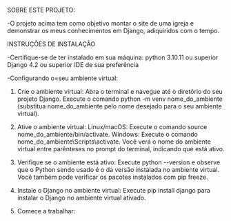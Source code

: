 SOBRE ESTE PROJETO:

-O projeto acima tem como objetivo montar o site de uma igreja e demonstrar os meus conhecimentos em Django, adiquiridos com o tempo.


INSTRUÇÕES DE INSTALAÇÃO

-Certifique-se de ter instalado em sua máquina:
    python 3.10.11 ou superior
    Django 4.2 ou superior
    IDE de sua preferência


-Configurando o=seu ambiente virtual:

  1. Crie o ambiente virtual:
  Abra o terminal e navegue até o diretório do seu projeto Django.
  Execute o comando python -m venv nome_do_ambiente (substitua nome_do_ambiente pelo nome desejado para o seu ambiente virtual). 

  2. Ative o ambiente virtual:
  Linux/macOS: Execute o comando source nome_do_ambiente/bin/activate. 
  Windows: Execute o comando nome_do_ambiente\\Scripts\\activate. 
  Você verá o nome do ambiente virtual entre parênteses no prompt do terminal, indicando que está ativo. 

  3. Verifique se o ambiente está ativo:
  Execute python --version e observe que o Python sendo usado é o da versão instalada no ambiente virtual. 
  Você também pode verificar os pacotes instalados com pip freeze. 

  4. Instale o Django no ambiente virtual:
  Execute pip install django para instalar o Django no ambiente virtual ativado. 

  5. Comece a trabalhar:
